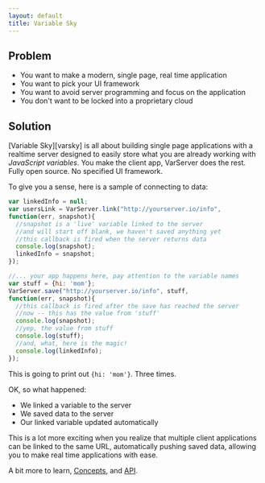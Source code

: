 ```yaml
---
layout: default
title: Variable Sky
---
```


## Problem
* You want to make a modern, single page, real time application
* You want to pick your UI framework
* You want to avoid server programming and focus on the application
* You don't want to be locked into a proprietary cloud

## Solution
[Variable Sky][varsky] is all about building single page applications with a realtime
server designed to easily store what you are already working with
_JavaScript variables_. You make the client app, VarServer does the
rest. Fully open source. No specified UI framework.

To give you a sense, here is a sample of connecting to data:

```javascript
var linkedInfo = null;
var usersLink = VarServer.link("http://yourserver.io/info",
function(err, snapshot){
  //snapshot is a 'live' variable linked to the server
  //and will start off blank, we haven't saved anything yet
  //this callback is fired when the server returns data
  console.log(snapshot);
  linkedInfo = snapshot;
});

//... your app happens here, pay attention to the variable names
var stuff = {hi: 'mom'};
VarServer.save("http://yourserver.io/info", stuff,
function(err, snapshot){
  //this callback is fired after the save has reached the server
  //now -- this has the value from 'stuff'
  console.log(snapshot);
  //yep, the value from stuff
  console.log(stuff);
  //and, what, here is the magic!
  console.log(linkedInfo);
});

```

This is going to print out `{hi: 'mom'}`. Three times.

OK, so what happened:

* We linked a variable to the server
* We saved data to the server
* Our linked variable updated automatically

This is a lot more exciting when you realize that multiple client
applications can be linked to the same URL, automatically pushing saved
data, allowing you to make real time applications with ease.

A bit more to learn, [Concepts](concepts.html), and [API](api.html).
